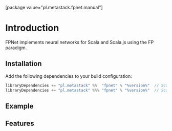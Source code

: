 [package value="pl.metastack.fpnet.manual"]
# Introduction
FPNet implements neural networks for Scala and Scala.js using the FP paradigm.

## Installation
Add the following dependencies to your build configuration:

```scala
libraryDependencies += "pl.metastack" %%  "fpnet" % "%version%"  // Scala
libraryDependencies += "pl.metastack" %%% "fpnet" % "%version%"  // Scala.js
```

## Example

## Features

